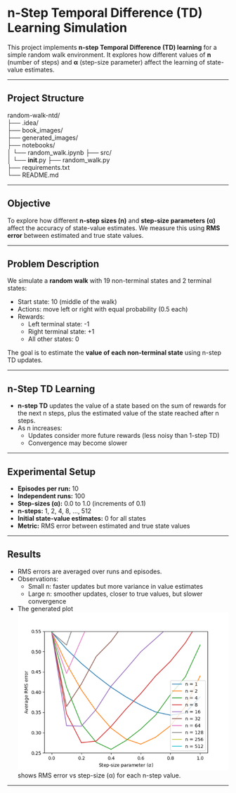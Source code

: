 # n-Step Temporal Difference (TD) Learning Simulation

This project implements **n-step Temporal Difference (TD) learning** for a simple random walk environment. It explores how different values of **n** (number of steps) and **α** (step-size parameter) affect the learning of state-value estimates.

---

## Project Structure

random-walk-ntd/        
 ├── .idea/             
 ├── book_images/        
 ├── generated_images/  
 ├── notebooks/         
 │   └── random_walk.ipynb
 ├── src/                
 │   └── __init__.py
 ├── random_walk.py      
 ├── requirements.txt   
 └── README.md          


---

## Objective
To explore how different **n-step sizes (n)** and **step-size parameters (α)** affect the accuracy of state-value estimates. We measure this using **RMS error** between estimated and true state values.

---

## Problem Description
We simulate a **random walk** with 19 non-terminal states and 2 terminal states:

- Start state: 10 (middle of the walk)  
- Actions: move left or right with equal probability (0.5 each)  
- Rewards:
  - Left terminal state: -1  
  - Right terminal state: +1  
  - All other states: 0  

The goal is to estimate the **value of each non-terminal state** using n-step TD updates.

---

## n-Step TD Learning
- **n-step TD** updates the value of a state based on the sum of rewards for the next n steps, plus the estimated value of the state reached after n steps.  
- As n increases:
  - Updates consider more future rewards (less noisy than 1-step TD)  
  - Convergence may become slower  

---

## Experimental Setup
- **Episodes per run:** 10  
- **Independent runs:** 100  
- **Step-sizes (α):** 0.0 to 1.0 (increments of 0.1)  
- **n-steps:** 1, 2, 4, 8, …, 512  
- **Initial state-value estimates:** 0 for all states  
- **Metric:** RMS error between estimated and true state values  

---

## Results
- RMS errors are averaged over runs and episodes.  
- Observations:
  - Small n: faster updates but more variance in value estimates  
  - Large n: smoother updates, closer to true values, but slower convergence  
- The generated plot ![`figure_7_2.png`](generated_images/figure_7_2.png) shows RMS error vs step-size (α) for each n-step value.  

---

